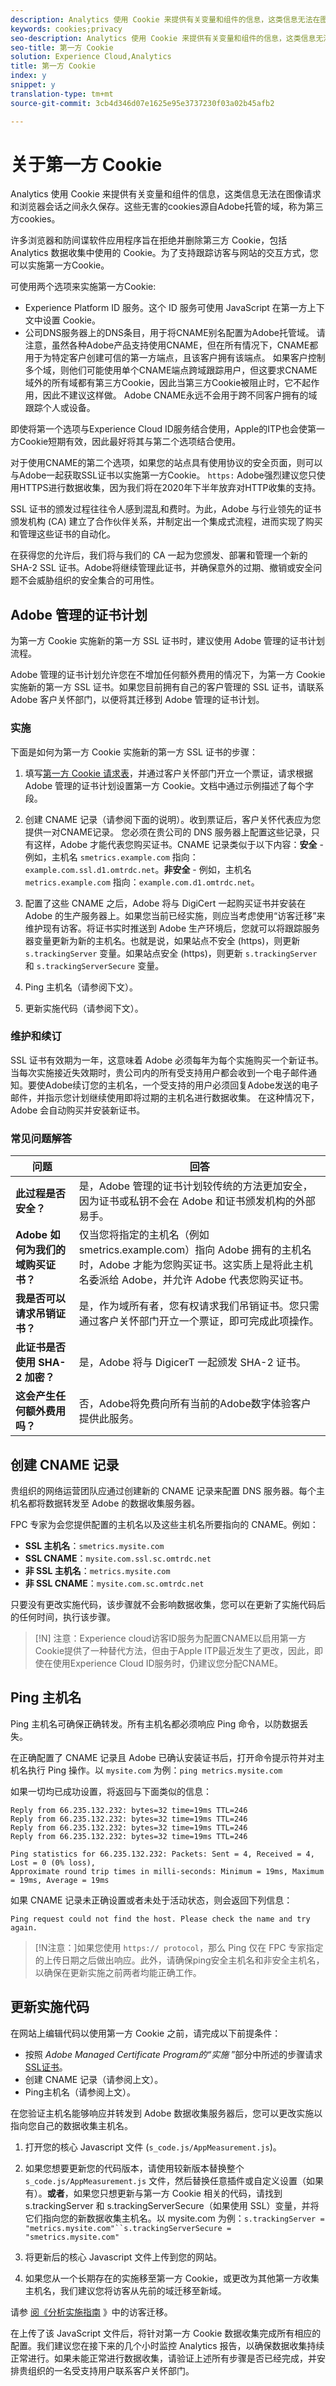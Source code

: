 ```yaml
---
description: Analytics 使用 Cookie 来提供有关变量和组件的信息，这类信息无法在图像请求和浏览器会话之间永久保存。
keywords: cookies;privacy
seo-description: Analytics 使用 Cookie 来提供有关变量和组件的信息，这类信息无法在图像请求和浏览器会话之间永久保存。
seo-title: 第一方 Cookie
solution: Experience Cloud,Analytics
title: 第一方 Cookie
index: y
snippet: y
translation-type: tm+mt
source-git-commit: 3cb4d346d07e1625e95e3737230f03a02b45afb2

---
```



# 关于第一方 Cookie

Analytics 使用 Cookie 来提供有关变量和组件的信息，这类信息无法在图像请求和浏览器会话之间永久保存。这些无害的cookies源自Adobe托管的域，称为第三方cookies。

许多浏览器和防间谍软件应用程序旨在拒绝并删除第三方 Cookie，包括 Analytics 数据收集中使用的 Cookie。为了支持跟踪访客与网站的交互方式，您可以实施第一方Cookie。

可使用两个选项来实施第一方Cookie:

* Experience Platform ID 服务。这个 ID 服务可使用 JavaScript 在第一方上下文中设置 Cookie。
* 公司DNS服务器上的DNS条目，用于将CNAME别名配置为Adobe托管域。 请注意，虽然各种Adobe产品支持使用CNAME，但在所有情况下，CNAME都用于为特定客户创建可信的第一方端点，且该客户拥有该端点。 如果客户控制多个域，则他们可能使用单个CNAME端点跨域跟踪用户，但这要求CNAME域外的所有域都有第三方Cookie，因此当第三方Cookie被阻止时，它不起作用，因此不建议这样做。 Adobe CNAME永远不会用于跨不同客户拥有的域跟踪个人或设备。

即使将第一个选项与Experience Cloud ID服务结合使用，Apple的ITP也会使第一方Cookie短期有效，因此最好将其与第二个选项结合使用。

对于使用CNAME的第二个选项，如果您的站点具有使用协议的安全页面，则可以与Adobe一起获取SSL证书以实施第一方Cookie。 `https:` Adobe强烈建议您只使用HTTPS进行数据收集，因为我们将在2020年下半年放弃对HTTP收集的支持。

SSL 证书的颁发过程往往令人感到混乱和费时。为此，Adobe 与行业领先的证书颁发机构 (CA) 建立了合作伙伴关系，并制定出一个集成式流程，进而实现了购买和管理这些证书的自动化。

在获得您的允许后，我们将与我们的 CA 一起为您颁发、部署和管理一个新的 SHA-2 SSL 证书。Adobe将继续管理此证书，并确保意外的过期、撤销或安全问题不会威胁组织的安全集合的可用性。

## Adobe 管理的证书计划

为第一方 Cookie 实施新的第一方 SSL 证书时，建议使用 Adobe 管理的证书计划流程。

Adobe 管理的证书计划允许您在不增加任何额外费用的情况下，为第一方 Cookie 实施新的第一方 SSL 证书。如果您目前拥有自己的客户管理的 SSL 证书，请联系 Adobe 客户关怀部门，以便将其迁移到 Adobe 管理的证书计划。

### 实施

下面是如何为第一方 Cookie 实施新的第一方 SSL 证书的步骤：

1. 填写[第一方 Cookie 请求表](/help/interface/cookies/assets/FPC_Request_Form.xlsx)，并通过客户关怀部门开立一个票证，请求根据 Adobe 管理的证书计划设置第一方 Cookie。文档中通过示例描述了每个字段。

1. 创建 CNAME 记录（请参阅下面的说明）。收到票证后，客户关怀代表应为您提供一对CNAME记录。 您必须在贵公司的 DNS 服务器上配置这些记录，只有这样，Adobe 才能代表您购买证书。CNAME 记录类似于以下内容：**安全** - 例如，主机名 `smetrics.example.com` 指向：`example.com.ssl.d1.omtrdc.net`。**非安全** - 例如，主机名 `metrics.example.com` 指向：`example.com.d1.omtrdc.net`。

1. 配置了这些 CNAME 之后，Adobe 将与 DigiCert 一起购买证书并安装在 Adobe 的生产服务器上。如果您当前已经实施，则应当考虑使用“访客迁移”来维护现有访客。将证书实时推送到 Adobe 生产环境后，您就可以将跟踪服务器变量更新为新的主机名。也就是说，如果站点不安全 (https)，则更新 `s.trackingServer` 变量。如果站点安全 (https)，则更新 `s.trackingServer` 和 `s.trackingServerSecure` 变量。

1. Ping 主机名（请参阅下文）。

1. 更新实施代码（请参阅下文）。

### 维护和续订

SSL 证书有效期为一年，这意味着 Adobe 必须每年为每个实施购买一个新证书。当每次实施接近失效期时，贵公司内的所有受支持用户都会收到一个电子邮件通知。要使Adobe续订您的主机名，一个受支持的用户必须回复Adobe发送的电子邮件，并指示您计划继续使用即将过期的主机名进行数据收集。 在这种情况下，Adobe 会自动购买并安装新证书。

### 常见问题解答

| 问题 | 回答 |
|---|---|
| **此过程是否安全？** | 是，Adobe 管理的证书计划较传统的方法更加安全，因为证书或私钥不会在 Adobe 和证书颁发机构的外部易手。 |
| **Adobe 如何为我们的域购买证书？** | 仅当您将指定的主机名（例如 smetrics.example.com）指向 Adobe 拥有的主机名时，Adobe 才能为您购买证书。这实质上是将此主机名委派给 Adobe，并允许 Adobe 代表您购买证书。 |
| **我是否可以请求吊销证书？** | 是，作为域所有者，您有权请求我们吊销证书。您只需通过客户关怀部门开立一个票证，即可完成此项操作。 |
| **此证书是否使用 SHA-2 加密？** | 是，Adobe 将与 DigicerT 一起颁发 SHA-2 证书。 |
| **这会产生任何额外费用吗？** | 否，Adobe将免费向所有当前的Adobe数字体验客户提供此服务。 |

## 创建 CNAME 记录

贵组织的网络运营团队应通过创建新的 CNAME 记录来配置 DNS 服务器。每个主机名都将数据转发至 Adobe 的数据收集服务器。

FPC 专家为会您提供配置的主机名以及这些主机名所要指向的 CNAME。例如：

* **SSL 主机名**：`smetrics.mysite.com`
* **SSL CNAME**：`mysite.com.ssl.sc.omtrdc.net`
* **非 SSL 主机名**：`metrics.mysite.com`
* **非 SSL CNAME**：`mysite.com.sc.omtrdc.net`

只要没有更改实施代码，该步骤就不会影响数据收集，您可以在更新了实施代码后的任何时间，执行该步骤。

>[!N] 注意：Experience cloud访客ID服务为配置CNAME以启用第一方Cookie提供了一种替代方法，但由于Apple ITP最近发生了更改，因此，即使在使用Experience Cloud ID服务时，仍建议您分配CNAME。

## Ping 主机名

Ping 主机名可确保正确转发。所有主机名都必须响应 Ping 命令，以防数据丢失。

在正确配置了 CNAME 记录且 Adobe 已确认安装证书后，打开命令提示符并对主机名执行 Ping 操作。以 `mysite.com` 为例：`ping metrics.mysite.com`

如果一切均已成功设置，将返回与下面类似的信息：

```Pinging mysite.com.112.2o7.net [66.235.132.232] with 32 bytes of data:
Reply from 66.235.132.232: bytes=32 time=19ms TTL=246
Reply from 66.235.132.232: bytes=32 time=19ms TTL=246
Reply from 66.235.132.232: bytes=32 time=19ms TTL=246
Reply from 66.235.132.232: bytes=32 time=19ms TTL=246

Ping statistics for 66.235.132.232: Packets: Sent = 4, Received = 4, Lost = 0 (0% loss),
Approximate round trip times in milli-seconds: Minimum = 19ms, Maximum = 19ms, Average = 19ms
```

如果 CNAME 记录未正确设置或者未处于活动状态，则会返回下列信息：

`Ping request could not find the host. Please check the name and try again.`

>[!N注意：]如果您使用 `https:// protocol`，那么 Ping 仅在 FPC 专家指定的上传日期之后做出响应。此外，请确保ping安全主机名和非安全主机名，以确保在更新实施之前两者均能正确工作。

## 更新实施代码

在网站上编辑代码以使用第一方 Cookie 之前，请完成以下前提条件：

* 按照 *Adobe Managed Certificate Program的“实施* ”部分中所述的步骤请求 [SSL证书](#adobe-managed-certificate-program)。
* 创建 CNAME 记录（请参阅上文）。
* Ping主机名（请参阅上文）。

在您验证主机名能够响应并转发到 Adobe 数据收集服务器后，您可以更改实施以指向您自己的数据收集主机名。

1. 打开您的核心 Javascript 文件 (`s_code.js/AppMeasurement.js`)。
1. 如果您想要更新您的代码版本，请使用较新版本替换整个 `s_code.js/AppMeasurement.js` 文件，然后替换任意插件或自定义设置（如果有）。**或者**，如果您只想更新与第一方 Cookie 相关的代码，请找到 s.trackingServer 和 s.trackingServerSecure（如果使用 SSL）变量，并将它们指向您的新数据收集主机名。以 mysite.com 为例：`s.trackingServer = "metrics.mysite.com"``s.trackingServerSecure = "smetrics.mysite.com"`

1. 将更新后的核心 Javascript 文件上传到您的网站。

1. 如果您从一个长期存在的实施移至第一方 Cookie，或更改为其他第一方收集主机名，我们建议您将访客从先前的域迁移至新域。

请参 [阅《分析实施指南](https://docs.adobe.com/help/en/analytics/implementation/javascript-implementation/visitor-migration.html) 》中的访客迁移。

在上传了该 JavaScript 文件后，将针对第一方 Cookie 数据收集完成所有相应的配置。我们建议您在接下来的几个小时监控 Analytics 报告，以确保数据收集持续正常进行。如果未能正常进行数据收集，请验证上述所有步骤是否已经完成，并安排贵组织的一名受支持用户联系客户关怀部门。
